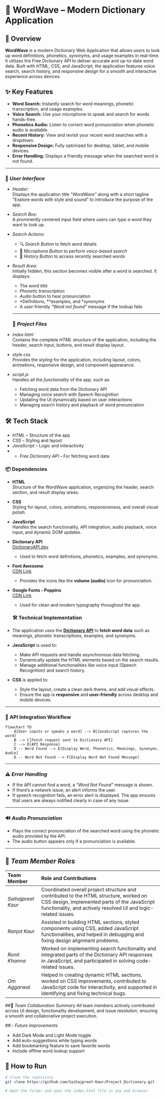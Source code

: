 # 🌟 WordWave – Modern Dictionary Application

## **📘 Overview**

**WordWave** is a modern Dictionary Web Application that allows users to look up word definitions, phonetics, synonyms, and usage examples in real-time. It utilizes the Free Dictionary API to deliver accurate and up-to-date word data. Built with HTML, CSS, and JavaScript, the application features voice search, search history, and responsive design for a smooth and interactive experience across devices.

## **✨ Key Features**

- **Word Search:** Instantly search for word meanings, phonetic transcription, and usage examples.
- **Voice Search:** Use your microphone to speak and search for words hands-free.
- **Phonetics Audio:** Listen to correct word pronunciation when phonetic audio is available.
- **Recent History:** View and revisit your recent word searches with a dropdown.
- **Responsive Design:** Fully optimized for desktop, tablet, and mobile devices.
- **Error Handling:** Displays a friendly message when the searched word is not found.
---

### 🎨 *User Interface*

- *Header:*  
  Displays the application title *"WordWave"* along with a short tagline "Explore words with style and sound" to introduce the purpose of the app.

- *Search Box:*  
  A prominently centered input field where users can *type a word* they want to look up.

- *Search Actions:*  
  - 🔍 *Search Button* to fetch word details  
  - 🎤 *Microphone Button* to perform *voice-based search*  
  - 🔁 *History Button* to access recently searched words

- *Result Area:*  
  Initially hidden, this section becomes visible after a word is searched. It displays:
  - The *word title*
  - *Phonetic transcription*
  - *Audio button* to hear pronunciation
  - *Definitions, **examples, and **synonyms*
  - A user-friendly *"Word not found"* message if the lookup fails

  ---
  ### 📂 *Project Files*

- *index.html*  
  Contains the complete *HTML structure* of the application, including the header, search input, buttons, and result display layout.

- *style.css*  
  Provides the *styling* for the application, including layout, colors, animations, responsive design, and component appearance.

- *script.js*  
  Handles all the *functionality* of the app, such as:
  - Fetching word data from the Dictionary API
  - Managing voice search with Speech Recognition
  - Updating the UI dynamically based on user interactions
  - Managing search history and playback of word pronunciation
    
## 🛠 Tech Stack

- *HTML* – Structure of the app  
- *CSS* – Styling and layout  
- *JavaScript* – Logic and interactivity  
- - *Free Dictionary API* – For fetching word data

### 📦 **Dependencies**

- **HTML**  
  Structure of the WordWave application, organizing the header, search section, and result display areas.

- **CSS**  
  Styling for layout, colors, animations, responsiveness, and overall visual polish.

- **JavaScript**  
  Handles the search functionality, API integration, audio playback, voice input, and dynamic DOM updates.

- **Dictionary API**  
  [DictionaryAPI.dev](https://dictionaryapi.dev/)  
  - Used to fetch word definitions, phonetics, examples, and synonyms.

- **Font Awesome**  
  [CDN Link](https://cdnjs.cloudflare.com/ajax/libs/font-awesome/5.15.4/css/all.min.css)  
  - Provides the icons like the **volume (audio)** icon for pronunciation.

- **Google Fonts - Poppins**  
  [CDN Link](https://fonts.googleapis.com/css2?family=Poppins&display=swap)  
  - Used for clean and modern typography throughout the app.
 
    
  ### 🛠️ **Technical Implementation**

- The application uses the **[Dictionary API](https://dictionaryapi.dev/)** to **fetch word data** such as meanings, phonetic transcriptions, examples, and synonyms.

- **JavaScript** is used to:
  - Make API requests and handle asynchronous data fetching.
  - Dynamically update the HTML elements based on the search results.
  - Manage additional functionalities like voice input (Speech Recognition) and search history.

- **CSS** is applied to:
  - Style the layout, create a clean dark theme, and add visual effects.
  - Ensure the app is **responsive** and **user-friendly** across desktop and mobile devices.
---
### 🔄 **API Integration Workflow**

```mermaid
flowchart TD
    A[User inputs or speaks a word] --> B[JavaScript captures the word]
    B --> C[Fetch request sent to Dictionary API]
    C --> D[API Response]
    D -- Word Found --> E[Display Word, Phonetics, Meanings, Synonyms, Audio]
    D -- Word Not Found --> F[Display Word Not Found Message]
```
---
### ⚠️ *Error Handling*

- If the API cannot find a word, a *"Word Not Found"* message is shown.
- If there’s a network issue, an alert informs the user.
- If speech recognition fails, an error alert is displayed.
  The app ensures that users are always notified clearly in case of any issue.
  
---
### 🔊 *Audio Pronunciation*

- Plays the correct pronunciation of the searched word using the phonetic audio provided by the API.
- The audio button appears only if a pronunciation is available.
---
   
## 👥 *Team Member Roles*

| Team Member           | Role and Contributions |
|:----------------------|:------------------------|
| *Saihajpreet Kaur*   | Coordinated overall project structure and contributed to the HTML structure, worked on CSS design, implemented parts of the JavaScript functionality, and actively resolved UI and logic-related issues. |
| *Ranjot Kaur*        | Assisted in building HTML sections, styled components using CSS, added JavaScript functionalities, and helped in debugging and fixing design alignment problems. |
| *Ronit Khanna*       | Worked on implementing search functionality and integrated parts of the Dictionary API responses in JavaScript, and participated in solving code-related issues. |
| *Om Aggarwal*        | Helped in creating dynamic HTML sections, worked on CSS improvements, contributed to JavaScript code for interactivity, and supported in identifying and fixing technical bugs. |

##👥 *Team Collaboration Summary*
All team members actively contributed across UI design, functionality development, and issue resolution, ensuring a smooth and collaborative project execution.

##💡 *Future Improvements*

- Add Dark Mode and Light Mode toggle
- Add auto-suggestions while typing words
- Add bookmarking feature to save favorite words
- Include offline word lookup support

## 🚀 How to Run

```bash
# Clone the repository
git clone https://github.com/Saihajpreet-Kaur/Project_Dictionary.git

# Open the folder and open the index.html file in any web browser
